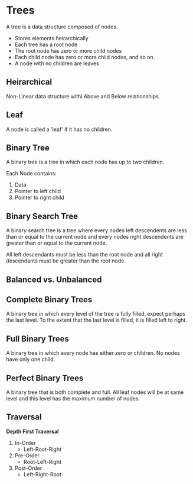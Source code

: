 # Trees
A tree is a data structure composed of nodes.
- Stores elements heirarchically 
- Each tree has a root node
- The root node has zero or more child nodes
- Each child node has zero or more child nodes, and so on. 
- A node with no children are leaves

## Heirarchical
Non-Linear data structure withl Above and Below relationships. 

## Leaf
A node is called a 'leaf' if it has no children.

## Binary Tree
A binary tree is a tree in which each node has up to two children. 

Each Node contains:
1. Data
2. Pointer to left child
3. Pointer to right child

## Binary Search Tree
A binary search tree is a tree where every nodes left descendents are less than or equal to the current node and every nodes right descendents are greater than or equal to the current node.

All left descendants must be less than the root node and all right descendants must be greater than the root node.

## Balanced vs. Unbalanced

## Complete Binary Trees
A binary tree in which every level of the tree is fully filled, expect perhaps the last level. To the extent that the last level is filled, it is filled left to right. 

## Full Binary Trees
A binary tree in which every node has either zero or children. No nodes have only one child.

## Perfect Binary Trees
A binary tree that is both complete and full. All leaf nodes will be at same level and this level has the maximum number of nodes. 

## Traversal
__Depth First Traversal__
1. In-Order
    * Left-Root-Right
2. Pre-Order
    * Root-Left-Right
3. Post-Order
    * Left-Right-Root




